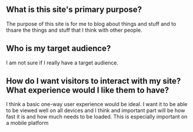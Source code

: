 ## What is this site's primary purpose?
The purpose of this site is for me to blog about things and stuff and to thsare the things and stuff that I think with other people.

## Who is my target audience?
I am not sure if I really have a target audience.


## How do I want visitors to interact with my site? What experience would I like them to have?
I think a basic one-way user experience would be ideal.
I want it to be able to be viewed well on all devices and I think and important part will be how fast it is and how much needs to be loaded.
This is especially important on a mobile platform

